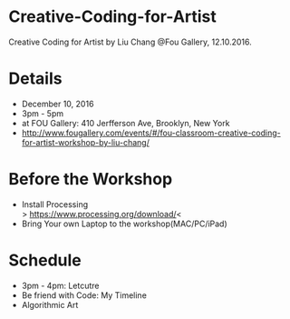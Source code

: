 # Creative-Coding-for-Artist
Creative Coding for Artist by Liu Chang @Fou Gallery, 12.10.2016. 

# Details
 *  December 10, 2016
 *  3pm - 5pm
 *  at FOU Gallery: 410 Jerfferson Ave, Brooklyn, New York
 *  http://www.fougallery.com/events/#/fou-classroom-creative-coding-for-artist-workshop-by-liu-chang/

# Before the Workshop
* Install Processing
<br> > https://www.processing.org/download/<
* Bring Your own Laptop to the workshop(MAC/PC/iPad)

# Schedule
* 3pm - 4pm: Letcutre
 * Be friend with Code: My Timeline
 * Algorithmic Art
